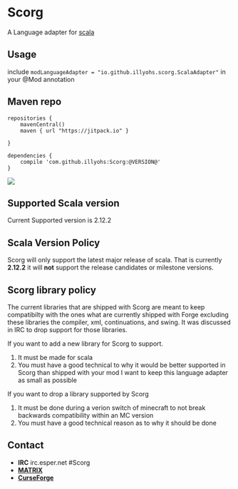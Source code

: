 # Scorg
A Language adapter for [scala](https://www.scala-lang.org/)

## Usage
include `modLanguageAdapter = "io.github.illyohs.scorg.ScalaAdapter"` in your @Mod annotation

## Maven repo

```
repositories {
    mavenCentral()
    maven { url "https://jitpack.io" }

}

dependencies {
    compile 'com.github.illyohs:Scorg:@VERSION@'
}
```
[![](https://jitpack.io/v/illyohs/Scorg.svg)](https://jitpack.io/#illyohs/Scorg)


## Supported Scala version
Current Supported version is 2.12.2

## Scala Version Policy
Scorg will only support the latest major release of scala. That is currently __2.12.2__ it will __not__ support the 
release candidates or milestone versions.

## Scorg library policy
The current libraries that are shipped with Scorg are meant to keep compatibilty with the ones what are currently shipped with Forge excluding these libraries the compiler, xml, continuations, and swing. It was discussed in IRC to drop support for those libraries.

If you want to add a new library for Scorg to support.
1. It must be made for scala
2. You must have a good technical to why it would be better supported in Scorg than shipped with your mod I want to keep this language adapter as small as possible

If you want to drop a library supported by Scorg 
1. It must be done during a verion switch of minecraft to not break backwards compatibility within an MC version
2. You must have a good technical reason as to why it should be done

## Contact
* __IRC__ irc.esper.net #Scorg
* [__MATRIX__](https://matrix.to/#/#scorg:matrix.org)
* [__CurseForge__](https://minecraft.curseforge.com/projects/scorg)

